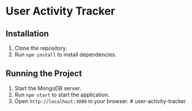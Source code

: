 # User Activity Tracker

## Installation

1. Clone the repository.
2. Run `npm install` to install dependencies.

## Running the Project

1. Start the MongoDB server.
2. Run `npm start` to start the application.
3. Open `http://localhost:3000` in your browser.
#   u s e r - a c t i v i t y - t r a c k e r  
 